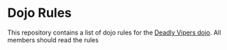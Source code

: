Dojo Rules
==========

This repository contains a list of dojo rules for the [Deadly Vipers dojo]("https://github.com/deadlyvipers").
All members should read the rules


